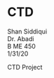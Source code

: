 # CTD
Shan Siddiqui<br />
Dr. Abadi<br />
B ME 450<br />
1/31/20<br />

CTD Project<p align="center">
